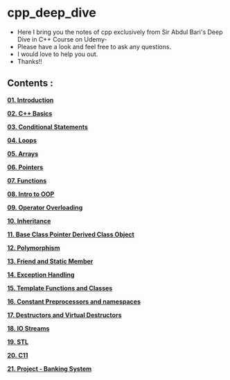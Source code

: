 # cpp_deep_dive

- Here I bring you the notes of cpp exclusively from Sir Abdul Bari's Deep Dive in C++ Course on Udemy-
- Please have a look and feel free to ask any questions.
- I would love to help you out.
- Thanks!!

## Contents :

**[01. Introduction<br />](https://github.com/AnmolTomer/cpp_deep_dive/tree/master/01.%20Introduction)**

**[02. C++ Basics<br />](https://github.com/AnmolTomer/cpp_deep_dive/tree/master/02.%20C%2B%2B%20Basics)**

**[03. Conditional Statements<br />](https://github.com/AnmolTomer/cpp_deep_dive/tree/master/03.%20Conditional%20Statements)**

**[04. Loops<br />](https://github.com/AnmolTomer/cpp_deep_dive/tree/master/04.%20Loops)**

**[05. Arrays<br />](https://github.com/AnmolTomer/cpp_deep_dive/tree/master/05.%20Arrays)**

**[06. Pointers<br />](https://github.com/AnmolTomer/cpp_deep_dive/tree/master/06.%20Pointers)**

**[07. Functions<br />](https://github.com/AnmolTomer/cpp_deep_dive/tree/master/07.%20Functions)**

**[08. Intro to OOP<br />](https://github.com/AnmolTomer/cpp_deep_dive/tree/master/08.%20Intro%20to%20OOP)**

**[09. Operator Overloading<br />](https://github.com/AnmolTomer/cpp_deep_dive/tree/master/09.%20Operator%20Overloading)**

**[10. Inheritance<br />](https://github.com/AnmolTomer/cpp_deep_dive/tree/master/10.%20Inheritance)**

**[11. Base Class Pointer Derived Class Object<br />](https://github.com/AnmolTomer/cpp_deep_dive/tree/master/11.%20Base%20Class%20Pointer%20Derived%20Class%20Object)**

**[12. Polymorphism<br />](https://github.com/AnmolTomer/cpp_deep_dive/tree/master/12.%20Polymorphism)**

**[13. Friend and Static Member<br />](https://github.com/AnmolTomer/cpp_deep_dive/tree/master/13.%20Friend%20and%20Static%20Member)**

**[14. Exception Handling<br />](https://github.com/AnmolTomer/cpp_deep_dive/tree/master/14.%20Exception%20Handling)**

**[15. Template Functions and Classes<br />](https://github.com/AnmolTomer/cpp_deep_dive/tree/master/15.%20Template%20Functions%20and%20Classes)**

**[16. Constant Preprocessors and namespaces<br />](https://github.com/AnmolTomer/cpp_deep_dive/tree/master/16.%20Constants%20Preprocessors%20or%20Directives%20and%20Namespaces)**

**[17. Destructors and Virtual Destructors<br />](https://github.com/AnmolTomer/cpp_deep_dive/tree/master/17.%20Destructors%20and%20Virtual%20Destructors)**

**[18. IO Streams<br />](https://github.com/AnmolTomer/cpp_deep_dive/tree/master/18.%20IO%20Streams)**

**[19. STL<br />](https://github.com/AnmolTomer/cpp_deep_dive/tree/master/19.%20STL)**

**[20. C11<br />](https://github.com/AnmolTomer/cpp_deep_dive/tree/master/20.%20C11)**

**[21. Project - Banking System<br />](https://github.com/AnmolTomer/cpp_deep_dive/tree/master/21.%20Project%20-%20Banking%20System)**
